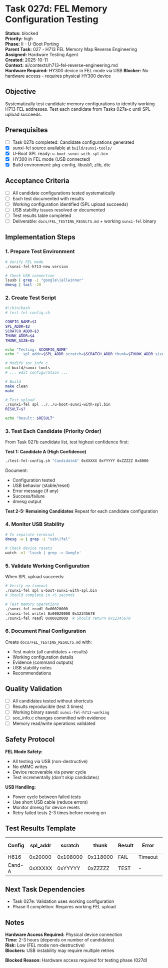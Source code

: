 # Task 027d: FEL Memory Configuration Testing

**Status:** blocked  
**Priority:** high  
**Phase:** II - U-Boot Porting  
**Parent Task:** 027 - H713 FEL Memory Map Reverse Engineering  
**Assigned:** Hardware Testing Agent  
**Created:** 2025-10-11  
**Context:** ai/contexts/h713-fel-reverse-engineering.md  
**Hardware Required:** HY300 device in FEL mode via USB
**Blocker:** No hardware access - requires physical HY300 device

## Objective

Systematically test candidate memory configurations to identify working H713 FEL addresses. Test each candidate from Tasks 027a-c until SPL upload succeeds.

## Prerequisites

- [ ] Task 027b completed: Candidate configurations generated
- [x] sunxi-fel source available at `build/sunxi-tools/`
- [x] U-Boot SPL ready: `u-boot-sunxi-with-spl.bin`
- [x] HY300 in FEL mode (USB connected)
- [x] Build environment: pkg-config, libusb1, zlib, dtc

## Acceptance Criteria

- [ ] All candidate configurations tested systematically
- [ ] Each test documented with results
- [ ] Working configuration identified (SPL upload succeeds)
- [ ] USB stability issues resolved or documented
- [ ] Test results table completed
- [ ] Deliverable: `docs/FEL_TESTING_RESULTS.md` + working `sunxi-fel` binary

## Implementation Steps

### 1. Prepare Test Environment
```bash
# Verify FEL mode
./sunxi-fel-h713-new version

# Check USB connection
lsusb | grep -i "google\|allwinner"
dmesg | tail -20
```

### 2. Create Test Script
```bash
#!/bin/bash
# test-fel-config.sh

CONFIG_NAME=$1
SPL_ADDR=$2
SCRATCH_ADDR=$3
THUNK_ADDR=$4
THUNK_SIZE=$5

echo "Testing: $CONFIG_NAME"
echo "  spl_addr=$SPL_ADDR scratch=$SCRATCH_ADDR thunk=$THUNK_ADDR size=$THUNK_SIZE"

# Modify soc_info.c
cd build/sunxi-tools
# ... edit configuration ...

# Build
make clean
make

# Test upload
./sunxi-fel spl ../../u-boot-sunxi-with-spl.bin
RESULT=$?

echo "Result: $RESULT"
```

### 3. Test Each Candidate (Priority Order)
From Task 027b candidate list, test highest confidence first:

**Test 1: Candidate A (High Confidence)**
```bash
./test-fel-config.sh "CandidateA" 0xXXXXX 0xYYYYY 0xZZZZZ 0x8000
```

Document:
- Configuration tested
- USB behavior (stable/reset)
- Error message (if any)
- Success/failure
- dmesg output

**Test 2-5: Remaining Candidates**
Repeat for each candidate configuration

### 4. Monitor USB Stability
```bash
# In separate terminal
dmesg -w | grep -i "usb\|fel"

# Check device resets
watch -n1 'lsusb | grep -c Google'
```

### 5. Validate Working Configuration
When SPL upload succeeds:
```bash
# Verify no timeout
./sunxi-fel spl u-boot-sunxi-with-spl.bin
# Should complete in <5 seconds

# Test memory operations
./sunxi-fel readl 0x00020000
./sunxi-fel writel 0x00020000 0x12345678
./sunxi-fel readl 0x00020000  # Should return 0x12345678
```

### 6. Document Final Configuration
Create `docs/FEL_TESTING_RESULTS.md` with:
- Test matrix (all candidates + results)
- Working configuration details
- Evidence (command outputs)
- USB stability notes
- Recommendations

## Quality Validation

- [ ] All candidates tested without shortcuts
- [ ] Results reproducible (test 3 times)
- [ ] Working binary saved: `sunxi-fel-h713-working`
- [ ] soc_info.c changes committed with evidence
- [ ] Memory read/write operations validated

## Safety Protocol

**FEL Mode Safety:**
- All testing via USB (non-destructive)
- No eMMC writes
- Device recoverable via power cycle
- Test incrementally (don't skip candidates)

**USB Handling:**
- Power cycle between failed tests
- Use short USB cable (reduce errors)
- Monitor dmesg for device resets
- Retry failed tests 2-3 times before moving on

## Test Results Template

| Config | spl_addr | scratch | thunk | Result | Error | USB Stable | Notes |
|--------|----------|---------|-------|--------|-------|------------|-------|
| H616   | 0x20000  | 0x108000| 0x118000| FAIL | Timeout | No | Current |
| Cand-A | 0xXXXXX  | 0xYYYYY | 0xZZZZZ | TEST | -     | -  | - |

## Next Task Dependencies

- Task 027e: Validation uses working configuration
- Phase II completion: Requires working FEL upload

## Notes

**Hardware Access Required:** Physical device connection  
**Time:** 2-3 hours (depends on number of candidates)  
**Risk:** Low (FEL mode non-destructive)  
**Blockers:** USB instability may require multiple retries

**Blocked Reason:** Hardware access required for testing phase (027d)
